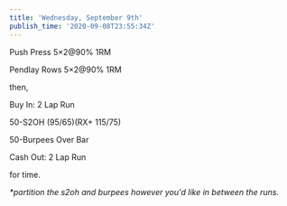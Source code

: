 ```yaml
---
title: 'Wednesday, September 9th'
publish_time: '2020-09-08T23:55:34Z'
---
```


Push Press 5×2\@90% 1RM

Pendlay Rows 5×2\@90% 1RM

then,

Buy In: 2 Lap Run

50-S2OH (95/65)(RX+ 115/75)

50-Burpees Over Bar

Cash Out: 2 Lap Run

for time.

*\*partition the s2oh and burpees however you'd like in between the
runs.*
